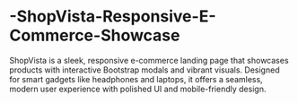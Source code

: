 # -ShopVista-Responsive-E-Commerce-Showcase
ShopVista is a sleek, responsive e-commerce landing page that showcases products with interactive Bootstrap modals and vibrant visuals. Designed for smart gadgets like headphones and laptops, it offers a seamless, modern user experience with polished UI and mobile-friendly design.
